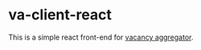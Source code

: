 # va-client-react

This is a simple react front-end for [vacancy aggregator](https://github.com/shibii/vacancy-aggregator).
